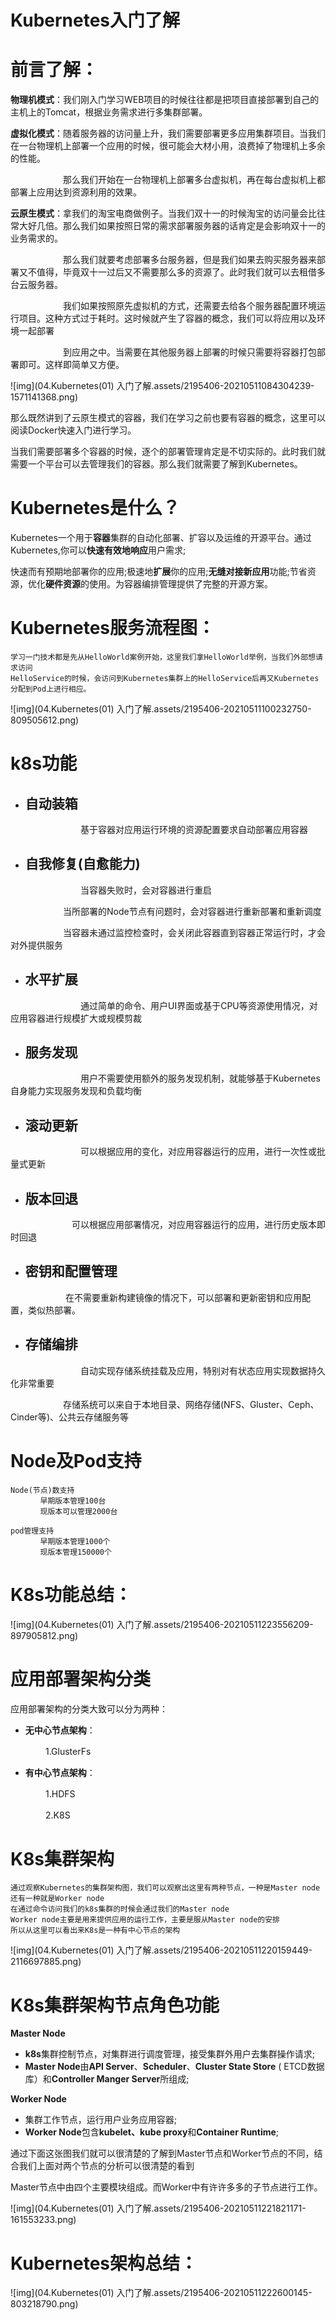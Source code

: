 # Kubernetes入门了解

# 前言了解：

 

**物理机模式**：我们刚入门学习WEB项目的时候往往都是把项目直接部署到自己的主机上的Tomcat，根据业务需求进行多集群部署。

**虚拟化模式**：随着服务器的访问量上升，我们需要部署更多应用集群项目。当我们在一台物理机上部署一个应用的时候，很可能会大材小用，浪费掉了物理机上多余的性能。

　　　　　　那么我们开始在一台物理机上部署多台虚拟机，再在每台虚拟机上都部署上应用达到资源利用的效果。

**云原生模式**：拿我们的淘宝电商做例子。当我们双十一的时候淘宝的访问量会比往常大好几倍。那么我们如果按照日常的需求部署服务器的话肯定是会影响双十一的业务需求的。

　　　　　　那么我们就要考虑部署多台服务器，但是我们如果去购买服务器来部署又不值得，毕竟双十一过后又不需要那么多的资源了。此时我们就可以去租借多台云服务器。

　　　　　　我们如果按照原先虚拟机的方式，还需要去给各个服务器配置环境运行项目。这种方式过于耗时。这时候就产生了容器的概念，我们可以将应用以及环境一起部署

　　　　　　到应用之中。当需要在其他服务器上部署的时候只需要将容器打包部署即可。这样即简单又方便。

![img](04.Kubernetes(01) 入门了解.assets/2195406-20210511084304239-1571141368.png)

那么既然讲到了云原生模式的容器，我们在学习之前也要有容器的概念，这里可以阅读Docker快速入门进行学习。

当我们需要部署多个容器的时候，逐个的部署管理肯定是不切实际的。此时我们就需要一个平台可以去管理我们的容器。那么我们就需要了解到Kubernetes。

 

# Kubernetes是什么？

Kubernetes一个用于**容器**集群的自动化部署、扩容以及运维的开源平台。通过Kubernetes,你可以**快速有效地响应**用户需求;

快速而有预期地部署你的应用;极速地**扩展**你的应用;**无缝对接新应用**功能;节省资源，优化**硬件资源**的使用。为容器编排管理提供了完整的开源方案。

#  Kubernetes服务流程图：

```
学习一门技术都是先从HelloWorld案例开始，这里我们拿HelloWorld举例，当我们外部想请求访问
HelloService的时候，会访问到Kubernetes集群上的HelloService后再又Kubernetes分配到Pod上进行相应。
```

![img](04.Kubernetes(01) 入门了解.assets/2195406-20210511100232750-809505612.png)

 

# k8s功能

- ## 自动装箱

　　　　　　　　基于容器对应用运行环境的资源配置要求自动部署应用容器

- ## 自我修复(自愈能力)

　　　　　　　　当容器失败时，会对容器进行重启 　

　　　　　　当所部署的Node节点有问题时，会对容器进行重新部署和重新调度

　　　　　　当容器未通过监控检查时，会关闭此容器直到容器正常运行时，才会对外提供服务



- ## 水平扩展　

　　　　　　　　通过简单的命令、用户UI界面或基于CPU等资源使用情况，对应用容器进行规模扩大或规模剪裁

- ## 服务发现

　　　　　　　　用户不需要使用额外的服务发现机制，就能够基于Kubernetes自身能力实现服务发现和负载均衡

- ## 滚动更新

　　　　　　　　可以根据应用的变化，对应用容器运行的应用，进行一次性或批量式更新

- ## 版本回退

　　　　　　　可以根据应用部署情况，对应用容器运行的应用，进行历史版本即时回退

- ## 密钥和配置管理

　　　　　 　在不需要重新构建镜像的情况下，可以部署和更新密钥和应用配置，类似热部署。

- ## 存储编排

　　　　　　　　自动实现存储系统挂载及应用，特别对有状态应用实现数据持久化非常重要

　　　　　　存储系统可以来自于本地目录、网络存储(NFS、Gluster、Ceph、Cinder等)、公共云存储服务等



# Node及Pod支持

```
Node(节点)数支持
　　　　早期版本管理100台
　　　　现版本可以管理2000台

pod管理支持
　　　　早期版本管理1000个
　　　　现版本管理150000个
```

 

# K8s功能总结：

![img](04.Kubernetes(01) 入门了解.assets/2195406-20210511223556209-897905812.png)

# 应用部署架构分类

应用部署架构的分类大致可以分为两种：

- **无中心节点架构**： 　　　　

　　　　1.GlusterFs

- **有中心节点架构**： 　　　　

　　　　1.HDFS

　　　　2.K8S



# K8s集群架构

```
通过观察Kubernetes的集群架构图，我们可以观察出这里有两种节点，一种是Master node还有一种就是Worker node
在通过命令访问我们的k8s集群的时候会通过我们的Master node
Worker node主要是用来提供应用的运行工作，主要是服从Master node的安排
所以从这里可以看出来K8s是一种有中心节点的架构
```

![img](04.Kubernetes(01) 入门了解.assets/2195406-20210511220159449-2116697885.png)

 

# K8s集群架构节点角色功能

**Master Node**

- **k8s**集群控制节点，对集群进行调度管理，接受集群外用户去集群操作请求;
- **Master Node**由**APl Server**、**Scheduler**、**Cluster State Store** ( ETCD数据库）和**Controller Manger Server**所组成;

**Worker Node**

- 集群工作节点，运行用户业务应用容器;
- **Worker Node**包含**kubelet、kube proxy**和**Container Runtime**;

通过下面这张图我们就可以很清楚的了解到Master节点和Worker节点的不同，结合我们上面对两个节点的分析可以很清楚的看到

Master节点中由四个主要模块组成。而Worker中有许许多多的子节点进行工作。

 

![img](04.Kubernetes(01) 入门了解.assets/2195406-20210511221821171-161553233.png)

  

# **Kubernetes架构总结：**

![img](04.Kubernetes(01) 入门了解.assets/2195406-20210511222600145-803218790.png)